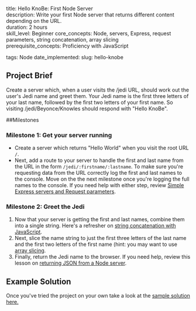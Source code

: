 title:                  Hello KnoBe: First Node Server  
description:            Write your first Node server that returns different content depending on the URL.  
duration:               2 hours  
skill_level: Beginner
core_concepts:          Node, servers, Express, request parameters, string concatenation, array slicing  
prerequisite_concepts:  Proficiency with JavaScript

tags: Node
date_implemented: 
slug: hello-knobe


## Project Brief

Create a server which, when a user visits the /jedi URL, should work out the user's Jedi name and greet them. Your Jedi name is the first three letters of your last name, followed by the first two letters of your first name. So visiting /jedi/Beyonce/Knowles should respond with "Hello KnoBe".

##Milestones

### Milestone 1: Get your server running

- Create a server which returns "Hello World" when you visit the root URL `/`.
- Next, add a route to your server to handle the first and last name from the URL in the form `/jedi/:firstname/:lastname`. To make sure you're requesting data from the URL correctly log the first and last names to the console. Move on the the next milestone once you're logging the full names to the console. If you need help with either step, review [Simple Express servers and Request parameters](https://courses.thinkful.com/node-001v4/assignment/2.1.1). 

### Milestone 2: Greet the Jedi

1. Now that your server is getting the first and last names, combine them into a single string. 
Here's a refresher on [string concatenation with JavaScript](https://courses.thinkful.com/node-001v4/assignment/1.1.2).
2. Next, slice the name string to just the first three letters of the last name and the first two letters of the first name (hint: you may want to use [array slicing](https://developer.mozilla.org/en/docs/Web/JavaScript/Reference/Global_Objects/Array/slice). 
3. Finally, return the Jedi name to the browser. If you need help, review this lesson on [returning JSON from a Node server](https://courses.thinkful.com/node-001v4/assignment/2.2.2).

## Example Solution

Once you've tried the project on your own take a look at the [sample solution here.](https://gist.github.com/oampo/41eec381254a01462bdd#file-jedi-js)
